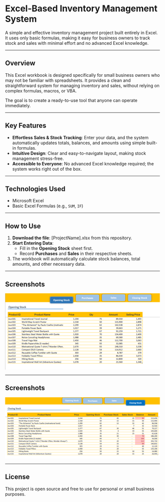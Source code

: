 # Excel-Based Inventory Management System

A simple and effective inventory management project built entirely in Excel. It uses only basic formulas, making it easy for business owners to track stock and sales with minimal effort and no advanced Excel knowledge.

---

## Overview
This Excel workbook is designed specifically for small business owners who may not be familiar with spreadsheets. It provides a clean and straightforward system for managing inventory and sales, without relying on complex formulas, macros, or VBA.  

The goal is to create a ready-to-use tool that anyone can operate immediately.

---

## Key Features
- **Effortless Sales & Stock Tracking**: Enter your data, and the system automatically updates totals, balances, and amounts using simple built-in formulas.  
- **Intuitive Design**: Clear and easy-to-navigate layout, making stock management stress-free.  
- **Accessible to Everyone**: No advanced Excel knowledge required; the system works right out of the box.  

---

## Technologies Used
- Microsoft Excel  
- Basic Excel Formulas (e.g., `SUM`, `IF`)  

---

## How to Use
1. **Download the file**: [ProjectName].xlsx from this repository.  
2. **Start Entering Data**:  
   - Fill in the **Opening Stock** sheet first.  
   - Record **Purchases** and **Sales** in their respective sheets.  
3. The workbook will automatically calculate stock balances, total amounts, and other necessary data.  

---

## Screenshots
![Dashboard](screenshot/opening_stock.png)

---

## Screenshots
![Dashboard](screenshot/closing.png)

---

## License
This project is open source and free to use for personal or small business purposes.  
